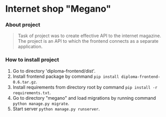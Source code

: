 # Internet shop "Megano"

### About project
> Task of project was to create effective API to the internet magazine. 
> The project is an API to which the frontend connects as a separate 
> application.   


### How to install project
1. Go to directory 'diploma-frontend/dist'.
2. Install frontend package by command ```pip install diploma-frontend-0.6.tar.gz```.
3. Install requirements from directory root by command ```pip install -r requirements.txt```.
4. Go to directory "megano" and load migrations by running command ```python manage.py migrate```.
5. Start server ```python manage.py runserver```.
